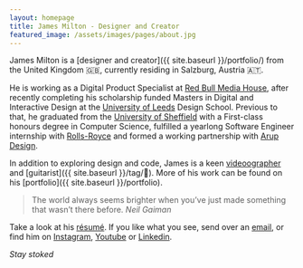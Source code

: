 ```yaml
---
layout: homepage
title: James Milton - Designer and Creator
featured_image: /assets/images/pages/about.jpg
---
```


James Milton is a [designer and creator]({{ site.baseurl }}/portfolio/) from the United Kingdom 🇬🇧, currently residing in Salzburg, Austria 🇦🇹.

He is working as a Digital Product Specialist at [Red Bull Media House](https://www.redbullmediahouse.com/enk), after recently completing his scholarship funded Masters in Digital and Interactive Design at the [University of Leeds](http://www.leeds.ac.uk) Design School. Previous to that, he graduated from the [University of Sheffield](http://www.sheffield.ac.uk) with a First-class honours degree in Computer Science, fulfilled a yearlong Software Engineer internship with [Rolls-Royce](http://www.rolls-royce.com) and formed a working partnership with [Arup Design](http://www.arup.com).

In addition to exploring design and code, James is a keen [videoographer](https://www.youtube.com/channel/UC4G3WR8U8Uk0OY62jD1Ut_w) and [guitarist]({{ site.baseurl }}/tag/🎸). More of his work can be found on his [portfolio]({{ site.baseurl }}/portfolio).

>The world always seems brighter when you’ve just made something that wasn’t there before. <cite>Neil Gaiman</cite>

Take a look at his [résumé](https://drive.google.com/file/d/1meFAdxZk85ijy1dmp-P3f6xIMR_sW6NW/view). If you like what you see, send over an [email](mailto:james.milton@me.com), or find him on [Instagram](https://www.instagram.com/james.jpg/), [Youtube](https://www.youtube.com/channel/UC4G3WR8U8Uk0OY62jD1Ut_w) or [Linkedin](https://www.linkedin.com/in/jmltn/).

*Stay stoked*
